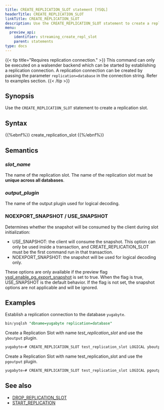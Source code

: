 ```yaml
---
title: CREATE_REPLICATION_SLOT statement [YSQL]
headerTitle: CREATE_REPLICATION_SLOT
linkTitle: CREATE_REPLICATION_SLOT
description: Use the CREATE_REPLICATION_SLOT statement to create a replication slot.
menu:
  preview_api:
    identifier: streaming_create_repl_slot
    parent: statements
type: docs
---
```


{{< tip title="Requires replication connection." >}}
This command can only be executed on a walsender backend which can be started by establishing a replication connection. A replication connection can be created by passing the parameter `replication=database` in the connection string. Refer to examples section.
{{< /tip >}}

## Synopsis

Use the `CREATE_REPLICATION_SLOT` statement to create a replication slot.

## Syntax

{{%ebnf%}}
  create_replication_slot
{{%/ebnf%}}

## Semantics

### *slot_name*

The name of the replication slot. The name of the replication slot must be **unique across all databases**.

### *output_plugin*

The name of the output plugin used for logical decoding.

### NOEXPORT_SNAPSHOT / USE_SNAPSHOT

Determines whether the snapshot will be consumed by the client during slot initialization:

- USE_SNAPSHOT: the client will consume the snapshot. This option can only be used inside a transaction, and CREATE_REPLICATION_SLOT must be the first command run in that transaction.
- NOEXPORT_SNAPSHOT: the snapshot will be used for logical decoding only.

These options are only available if the preview flag [ysql_enable_pg_export_snapshot](../../../../explore/ysql-language-features/advanced-features/snapshot-synchronization) is set to true. When the flag is true, USE_SNAPSHOT is the default behavior. If the flag is not set, the snapshot options are not applicable and will be ignored.

## Examples

Establish a replication connection to the database `yugabyte`.

```sql
bin/ysqlsh "dbname=yugabyte replication=database"
```

Create a Replication Slot with name *test_replication_slot* and use the `yboutput` plugin.

```sql
yugabyte=# CREATE_REPLICATION_SLOT test_replication_slot LOGICAL yboutput;
```

Create a Replication Slot with name test_replication_slot and use the `pgoutput` plugin.

```sql
yugabyte=# CREATE_REPLICATION_SLOT test_replication_slot LOGICAL pgoutput;
```

## See also

- [DROP_REPLICATION_SLOT](../streaming_drop_repl_slot)
- [START_REPLICATION](../streaming_start_replication)
